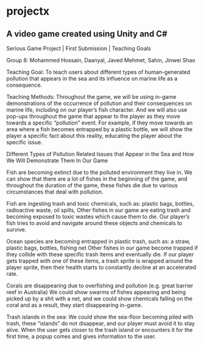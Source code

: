 # projectx

## A video game created using Unity and C#

Serious Game Project | First Submission | Teaching Goals

Group 8: Mohammed Hossain, Daanyal, Javed Mehmet, Sahin, Jinwei Shao

Teaching Goal: To teach users about different types of human-generated pollution that appears in the sea and its influence on marine life as a consequence.

Teaching Methods: Throughout the game, we will be using in-game demonstrations of the occurrence of pollution and their consequences on marine life, including on our player’s fish character. And we will also use pop-ups throughout the game that appear to the player as they move towards a specific “pollution” event. For example, if they move towards an area where a fish becomes entrapped by a plastic bottle, we will show the player a specific fact about this reality, educating the player about the specific issue.

Different Types of Pollution Related Issues that Appear in the Sea and How We Will Demonstrate Them In Our Game

Fish are becoming extinct due to the polluted environment they live in.
We can show that there are a lot of fishes in the beginning of the game, and throughout the duration of the game, these fishes die due to various circumstances that deal with pollution.

Fish are ingesting trash and toxic chemicals, such as: plastic bags, bottles, radioactive waste, oil spills, 
Other fishes in our game are eating trash and becoming exposed to toxic wastes which cause them to die. Our player’s fish tries to avoid and navigate around these objects and chemicals to survive.

Ocean species are becoming entrapped in plastic trash, such as: a straw, plastic bags, bottles, fishing net
Other fishes in our game become trapped if they collide with these specific trash items and eventually die. If our player gets trapped with one of these items, a trash sprite is wrapped around the player sprite, then their health starts to constantly decline at an accelerated rate.

Corals are disappearing due to overfishing and pollution (e.g. great barrier reef in Australia)
We could show swarms of fishes appearing and being picked up by a shit with a net, and we could show chemicals falling on the coral and as a result, they start disappearing in-game.

Trash islands in the sea: 
We could show the sea-floor becoming piled with trash, these “islands” do not disappear, and our player must avoid it to stay alive. When the user gets closer to the trash island or encounters it for the first time, a popup comes and gives information to the user.
